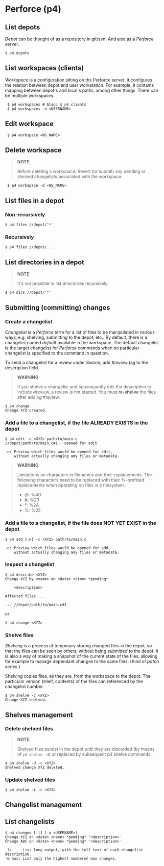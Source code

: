 Perforce (p4)
=============

## List depots

_Depot_ can be thought of as a repository in git/svn.
And also as a _Perforce_ server.

    $ p4 depots

## List workspaces (clients)

_Workspace_ is a configuration sitting on the Perforce server. It configures the
relation between depot and user workstation. For example, it contains mapping
between depot's and local's paths, among other things. There can be multiple
workspaces.

     $ p4 workspaces # Also: $ p4 clients
     $ p4 workspaces -u <USERNAME>

## Edit workspace

     $ p4 workspace <WS_NAME>

## Delete workspace

> **NOTE**
>
> Before deleting a workspace, Revert (or submit) any pending or
> shelved changelists associated with the workspace.

     $ p4 workspace -d <WS_NAME>

## List files in a depot

### Non-recursively

    $ p4 files //depot/'*'

### Recursively

    $ p4 files //depot/...

## List directories in a depot

> **NOTE**
>
> It's not possible to list directories recursively.

    $ p4 dirs //depot/'*'

## Submitting (committing) changes

### Create a changelist

_Changelist_ is a _Perforce_ term for a list of files to be manipulated in various
ways, e.g. shelving, submitting to the depot, etc.. By default, there is a changelist
named _default_ available in the workspace. The default changelist is the target
changelist for _Perforce_ commands when no particular changelist is specified to the
command in question.

To send a changelist for a review under _Swarm_, add _#review_ tag to
the description field.

> **WARNING**
>
> If you shelve a changelist and subsequently edit the description to include #review,
> a review is not started. You must **re-shelve** the files after adding #review.

    $ p4 change
    Change XYZ created.

### Add a file to a changelist, if the file ALREADY EXISTS in the depot

```
$ p4 edit -c <XYZ> path/to/main.c
//depot/path/to/main.c#1 - opened for edit

-n: Preview which files would be opened for edit,
    without actually changing any files or metadata.
```

> **WARNING**
>
> Limitations on characters in filenames and their replacements. The following
> characters need to be replaced with their %-prefixed replacements when
> operating on files in a filesystem.
>
> - @: %40
> - #: %23
> - *: %2A
> - %: %25

### Add a file to a changelist, if the file does NOT YET EXIST in the depot

```
$ p4 add [-n] -c <XYZ> path/to/main.c

-n: Preview which files would be opened for add,
    without actually changing any files or metadata.
```

### Inspect a changelist

```
$ p4 describe <XYZ>
Change XYZ by <name> on <date> <time> *pending*

    <description>

Affected files ...

... //depot/path/to/main.c#1
```

or

    $ p4 change <XYZ>

### Shelve files

_Shelving_ is a process of temporary storing changed files in the depot, so that the
files can be seen by others, without being _submitted_ to the depot. It is also a way
of making a snapshot of the current state of the files, allowing for example to
manage dependant changes to the same files. (Kind of _patch series_.)

Shelving copies files, as they are, from the workspace to the depot. The particular
version (shelf, contents) of the files can referenced by the changelist number.

    $ p4 shelve -c <XYZ>
    Change XYZ shelved.

## Shelves management

### Delete shelved files

> **NOTE**
>
> Shelved files persist in the depot until they are discarded (by means of
> `p4 shelve -d`) or replaced by subsequent p4 shelve commands.

    $ p4 shelve -d -c <XYZ>
    Shelved change XYZ deleted.

### Update shelved files

    $ p4 shelve -r -c <XYZ>

## Changelist management

## List changelists

```
$ p4 changes [-l] [-u <USERNAME>]
Change XYZ on <date> <name> *pending* '<description>'
Change ABC on <date> <name> *pending* '<description>'

-l:     List long output, with the full text of each changelist description.
-m max: List only the highest numbered max changes.
```
